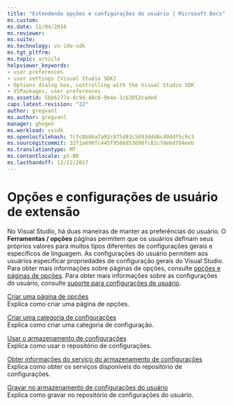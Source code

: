 ```yaml
---
title: "Estendendo opções e configurações do usuário | Microsoft Docs"
ms.custom: 
ms.date: 11/04/2016
ms.reviewer: 
ms.suite: 
ms.technology: vs-ide-sdk
ms.tgt_pltfrm: 
ms.topic: article
helpviewer_keywords:
- user preferences
- user settings [Visual Studio SDK]
- Options dialog box, controlling with the Visual Studio SDK
- VSPackages, user preferences
ms.assetid: 5bb6277a-8c9d-48c8-9b4e-1cb3052caded
caps.latest.revision: "22"
author: gregvanl
ms.author: gregvanl
manager: ghogen
ms.workload: vssdk
ms.openlocfilehash: 7cfc8b86a7a92c075d83c5693ddd6c49ddf5c9c3
ms.sourcegitcommit: 32f1a690fc445f9586d53698fc82c7debd784eeb
ms.translationtype: MT
ms.contentlocale: pt-BR
ms.lasthandoff: 12/22/2017
---
```

# <a name="extending-user-settings-and-options"></a>Opções e configurações de usuário de extensão
No Visual Studio, há duas maneiras de manter as preferências do usuário. O **Ferramentas / opções** páginas permitem que os usuários definam seus próprios valores para muitos tipos diferentes de configurações gerais e específicos de linguagem. As configurações do usuário permitem aos usuários especificar propriedades de configuração gerais do Visual Studio. Para obter mais informações sobre páginas de opções, consulte [opções e páginas de opções](../extensibility/internals/options-and-options-pages.md). Para obter mais informações sobre as configurações do usuário, consulte [suporte para configurações de usuário](../extensibility/internals/support-for-user-settings.md).  
  
 [Criar uma página de opções](../extensibility/creating-an-options-page.md)  
 Explica como criar uma página de opções.  
  
 [Criar uma categoria de configurações](../extensibility/creating-a-settings-category.md)  
 Explica como criar uma categoria de configuração.  
  
 [Usar o armazenamento de configurações](../extensibility/using-the-settings-store.md)  
 Explica como usar o repositório de configurações.  
  
 [Obter informações do serviço do armazenamento de configurações](../extensibility/getting-service-information-from-the-settings-store.md)  
 Explica como obter os serviços disponíveis do repositório de configurações.  
  
 [Gravar no armazenamento de configurações do usuário](../extensibility/writing-to-the-user-settings-store.md)  
 Explica como gravar no repositório de configurações do usuário.